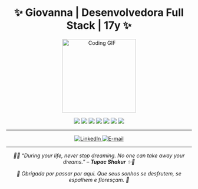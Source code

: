 <h1 align="center">✨ Giovanna | Desenvolvedora Full Stack | 17y ✨</h1>

<p align="center">
  <img src="https://media.giphy.com/media/L8K62iTDkzGX6/giphy.gif" width="200" alt="Coding GIF" />
</p>

<p align="center">
  <img src="https://img.shields.io/badge/HTML5-CDE8F6?style=for-the-badge&logo=html5&logoColor=white" />
  <img src="https://img.shields.io/badge/CSS3-BEE3F8?style=for-the-badge&logo=css3&logoColor=white" />
  <img src="https://img.shields.io/badge/JavaScript-A7D8F0?style=for-the-badge&logo=javascript&logoColor=white" />
  <img src="https://img.shields.io/badge/Python-9BD3F4?style=for-the-badge&logo=python&logoColor=white" />
  <img src="https://img.shields.io/badge/React-81C8F2?style=for-the-badge&logo=react&logoColor=white" />
  <img src="https://img.shields.io/badge/React%20Native-6EB5E8?style=for-the-badge&logo=react&logoColor=white" />
  <img src="https://img.shields.io/badge/Figma-92CCF3?style=for-the-badge&logo=figma&logoColor=white" />
</p>

---

<p align="center">
  <a href="https://www.linkedin.com/in/seulink" target="_blank">
    <img src="https://img.shields.io/badge/LinkedIn-CDE8F6?style=for-the-badge&logo=linkedin&logoColor=white" alt="LinkedIn"/>
  </a>
  <a href="mailto:seuemail@email.com">
    <img src="https://img.shields.io/badge/E--mail-BEE3F8?style=for-the-badge&logo=gmail&logoColor=white" alt="E-mail"/>
  </a>
</p>

---

<p align="center"><i>🌊✨ “During your life, never stop dreaming. No one can take away your dreams.” – <strong>Tupac Shakur</strong> ✨🌊</i></p>

<p align="center"><i>🫧 Obrigada por passar por aqui. Que seus sonhos se desfrutem, se espalhem e floresçam. 🫧</i></p>
